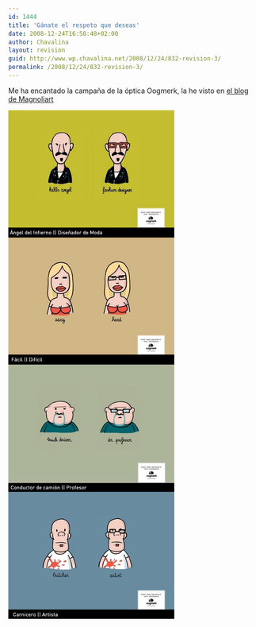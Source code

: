 ```yaml
---
id: 1444
title: 'Gánate el respeto que deseas'
date: 2008-12-24T16:58:48+02:00
author: Chavalina
layout: revision
guid: http://www.wp.chavalina.net/2008/12/24/832-revision-3/
permalink: /2008/12/24/832-revision-3/
---
```

Me ha encantado la campa&ntilde;a de la &oacute;ptica Oogmerk, la he visto en <a href="http://blog.magnoliart.com/2008/01/17/oogmerk-ganate-el-respeto-que-deseas/" target="_blank">el blog de Magnoliart</a> 

<p class="imgcentro">
  <img src="/imagenes/fotos/oogmerk.jpg" alt="Campa&ntilde;a gráfica de la &oacute;ptica Oogmerk" />
</p>
